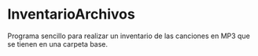 InventarioArchivos
==================

Programa sencillo para realizar un inventario de las canciones en MP3 que se tienen en una carpeta base.
